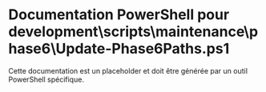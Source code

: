 # Documentation PowerShell pour development\scripts\maintenance\phase6\Update-Phase6Paths.ps1

Cette documentation est un placeholder et doit être générée par un outil PowerShell spécifique.
